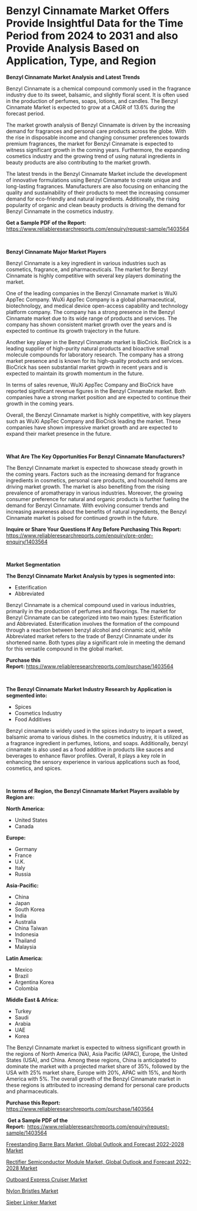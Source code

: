 <p><h1>Benzyl Cinnamate Market Offers Provide Insightful Data for the Time Period from 2024 to 2031 and also Provide Analysis Based on Application, Type, and Region</h1></p><p><strong>Benzyl Cinnamate Market Analysis and Latest Trends</strong></p>
<p><p>Benzyl Cinnamate is a chemical compound commonly used in the fragrance industry due to its sweet, balsamic, and slightly floral scent. It is often used in the production of perfumes, soaps, lotions, and candles. The Benzyl Cinnamate Market is expected to grow at a CAGR of 13.6% during the forecast period.</p><p>The market growth analysis of Benzyl Cinnamate is driven by the increasing demand for fragrances and personal care products across the globe. With the rise in disposable income and changing consumer preferences towards premium fragrances, the market for Benzyl Cinnamate is expected to witness significant growth in the coming years. Furthermore, the expanding cosmetics industry and the growing trend of using natural ingredients in beauty products are also contributing to the market growth.</p><p>The latest trends in the Benzyl Cinnamate Market include the development of innovative formulations using Benzyl Cinnamate to create unique and long-lasting fragrances. Manufacturers are also focusing on enhancing the quality and sustainability of their products to meet the increasing consumer demand for eco-friendly and natural ingredients. Additionally, the rising popularity of organic and clean beauty products is driving the demand for Benzyl Cinnamate in the cosmetics industry.</p></p>
<p><strong>Get a Sample PDF of the Report:&nbsp;</strong> <a href="https://www.reliableresearchreports.com/enquiry/request-sample/1403564">https://www.reliableresearchreports.com/enquiry/request-sample/1403564</a></p>
<p>&nbsp;</p>
<p><strong>Benzyl Cinnamate Major Market Players</strong></p>
<p><p>Benzyl Cinnamate is a key ingredient in various industries such as cosmetics, fragrance, and pharmaceuticals. The market for Benzyl Cinnamate is highly competitive with several key players dominating the market.</p><p>One of the leading companies in the Benzyl Cinnamate market is WuXi AppTec Company. WuXi AppTec Company is a global pharmaceutical, biotechnology, and medical device open-access capability and technology platform company. The company has a strong presence in the Benzyl Cinnamate market due to its wide range of products and services. The company has shown consistent market growth over the years and is expected to continue its growth trajectory in the future.</p><p>Another key player in the Benzyl Cinnamate market is BioCrick. BioCrick is a leading supplier of high-purity natural products and bioactive small molecule compounds for laboratory research. The company has a strong market presence and is known for its high-quality products and services. BioCrick has seen substantial market growth in recent years and is expected to maintain its growth momentum in the future.</p><p>In terms of sales revenue, WuXi AppTec Company and BioCrick have reported significant revenue figures in the Benzyl Cinnamate market. Both companies have a strong market position and are expected to continue their growth in the coming years.</p><p>Overall, the Benzyl Cinnamate market is highly competitive, with key players such as WuXi AppTec Company and BioCrick leading the market. These companies have shown impressive market growth and are expected to expand their market presence in the future.</p></p>
<p>&nbsp;</p>
<p><strong>What Are The Key Opportunities For Benzyl Cinnamate Manufacturers?</strong></p>
<p><p>The Benzyl Cinnamate market is expected to showcase steady growth in the coming years. Factors such as the increasing demand for fragrance ingredients in cosmetics, personal care products, and household items are driving market growth. The market is also benefiting from the rising prevalence of aromatherapy in various industries. Moreover, the growing consumer preference for natural and organic products is further fueling the demand for Benzyl Cinnamate. With evolving consumer trends and increasing awareness about the benefits of natural ingredients, the Benzyl Cinnamate market is poised for continued growth in the future.</p></p>
<p><strong>Inquire or Share Your Questions If Any Before Purchasing This Report:</strong> <a href="https://www.reliableresearchreports.com/enquiry/pre-order-enquiry/1403564">https://www.reliableresearchreports.com/enquiry/pre-order-enquiry/1403564</a></p>
<p>&nbsp;</p>
<p><strong>Market Segmentation</strong></p>
<p><strong>The Benzyl Cinnamate Market Analysis by types is segmented into:</strong></p>
<p><ul><li>Esterification</li><li>Abbreviated</li></ul></p>
<p><p>Benzyl Cinnamate is a chemical compound used in various industries, primarily in the production of perfumes and flavorings. The market for Benzyl Cinnamate can be categorized into two main types: Esterification and Abbreviated. Esterification involves the formation of the compound through a reaction between benzyl alcohol and cinnamic acid, while Abbreviated market refers to the trade of Benzyl Cinnamate under its shortened name. Both types play a significant role in meeting the demand for this versatile compound in the global market.</p></p>
<p><strong>Purchase this Report:&nbsp;</strong><a href="https://www.reliableresearchreports.com/purchase/1403564">https://www.reliableresearchreports.com/purchase/1403564</a></p>
<p>&nbsp;</p>
<p><strong>The Benzyl Cinnamate Market Industry Research by Application is segmented into:</strong></p>
<p><ul><li>Spices</li><li>Cosmetics Industry</li><li>Food Additives</li></ul></p>
<p><p>Benzyl cinnamate is widely used in the spices industry to impart a sweet, balsamic aroma to various dishes. In the cosmetics industry, it is utilized as a fragrance ingredient in perfumes, lotions, and soaps. Additionally, benzyl cinnamate is also used as a food additive in products like sauces and beverages to enhance flavor profiles. Overall, it plays a key role in enhancing the sensory experience in various applications such as food, cosmetics, and spices.</p></p>
<p>&nbsp;</p>
<p><strong>In terms of Region, the Benzyl Cinnamate Market Players available by Region are:</strong></p>
<p>
    <p> <strong> North America: </strong>
        <ul>
            <li>United States</li>
            <li>Canada</li>
        </ul>
        </p> 
    <p> <strong> Europe: </strong>
        <ul>
            <li>Germany</li>
            <li>France</li>
            <li>U.K.</li>
            <li>Italy</li>
            <li>Russia</li>
        </ul>
        </p> 
    <p> <strong> Asia-Pacific: </strong>
        <ul>
            <li>China</li>
            <li>Japan</li>
            <li>South Korea</li>
            <li>India</li>
            <li>Australia</li>
            <li>China Taiwan</li>
            <li>Indonesia</li>
            <li>Thailand</li>
            <li>Malaysia</li>
        </ul>
        </p> 
    <p> <strong> Latin America: </strong>
        <ul>
            <li>Mexico</li>
            <li>Brazil</li>
            <li>Argentina Korea</li>
            <li>Colombia</li>
        </ul>
        </p> 
    <p> <strong> Middle East & Africa: </strong>
        <ul>
            <li>Turkey</li>
            <li>Saudi</li>
            <li>Arabia</li>
            <li>UAE</li>
            <li>Korea</li>
        </ul>
    </p>
    </p>
<p><p>The Benzyl Cinnamate market is expected to witness significant growth in the regions of North America (NA), Asia Pacific (APAC), Europe, the United States (USA), and China. Among these regions, China is anticipated to dominate the market with a projected market share of 35%, followed by the USA with 25% market share, Europe with 20%, APAC with 15%, and North America with 5%. The overall growth of the Benzyl Cinnamate market in these regions is attributed to increasing demand for personal care products and pharmaceuticals.</p></p>
<p><strong>Purchase this Report: </strong><a href="https://www.reliableresearchreports.com/purchase/1403564">https://www.reliableresearchreports.com/purchase/1403564</a></p>
<p>&nbsp;<strong>Get a Sample PDF of the Report:&nbsp;&nbsp;</strong><a href="https://www.reliableresearchreports.com/enquiry/request-sample/1403564">https://www.reliableresearchreports.com/enquiry/request-sample/1403564</a></p>
<p><strong></strong></p>
<p><p><a href="https://noble-drawer-34c.notion.site/Freestanding-Barre-Bars-Market-Global-Outlook-and-Forecast-2022-2028-Market-Share-Market-New-Tren-1903d9b018a045ecb9a9df7bd5299204">Freestanding Barre Bars Market, Global Outlook and Forecast 2022-2028 Market</a></p><p><a href="https://meowing-canidae-761.notion.site/Rectifier-Semiconductor-Module-Market-Global-Outlook-and-Forecast-2022-2028-Market-Size-Growth-and-2048b46f8ab2434ea146434442938e14">Rectifier Semiconductor Module Market, Global Outlook and Forecast 2022-2028 Market</a></p><p><a href="https://view.publitas.com/reportprime-1/outboard-express-cruiser-market-with-the-goal-of-estimating-the-market-size-and-future-growth-potential-of-various-market-segments-based-on-component-applications-end-user-and-region/">Outboard Express Cruiser Market</a></p><p><a href="https://view.publitas.com/reportprime-1/nylon-bristles-market-offers-provide-insightful-data-for-the-time-period-from-2024-to-2031-and-also-provide-analysis-based-on-application-type-and-region/">Nylon Bristles Market</a></p><p><a href="https://github.com/indrystar/Market-Research-Report-List-2/blob/main/sieber-linker-market.md">Sieber Linker Market</a></p></p>